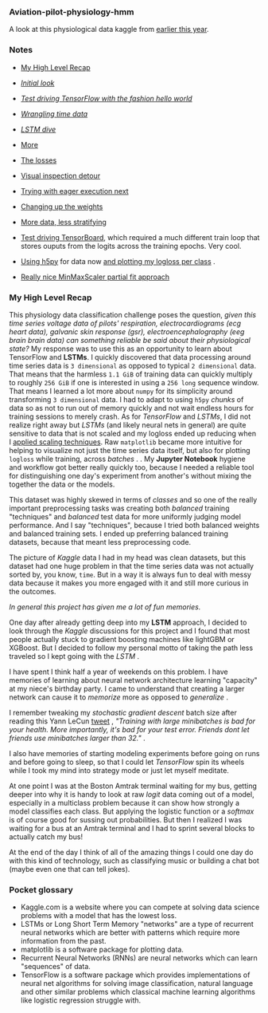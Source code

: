### Aviation-pilot-physiology-hmm
A look at this physiological data kaggle from [earlier this year](https://www.kaggle.com/c/reducing-commercial-aviation-fatalities/data).

### Notes
- [My High Level Recap](#my-high-level-recap)
- [_Initial look_](https://github.com/namoopsoo/aviation-pilot-physiology-hmm/blob/master/notes/2019-05-10-initial-look.md)
- [_Test driving TensorFlow with the fashion hello world_](https://github.com/namoopsoo/aviation-pilot-physiology-hmm/blob/master/notes/2019-05-13--keras-hello-world-fashion.ipynb)
- [_Wrangling time data_](https://github.com/namoopsoo/aviation-pilot-physiology-hmm/blob/master/notes/2019-05-14-wrangling-time-data.md)
- [_LSTM dive_](https://github.com/namoopsoo/aviation-pilot-physiology-hmm/blob/master/notes/2019-05-15--lstm%3F.md)
- [More](https://github.com/namoopsoo/aviation-pilot-physiology-hmm/blob/master/notes/2019-05-17--what%3F.md)
- [The losses](https://github.com/namoopsoo/aviation-pilot-physiology-hmm/blob/master/notes/2019-05-18.md)
- [Visual inspection detour](https://github.com/namoopsoo/aviation-pilot-physiology-hmm/blob/master/notes/2019-06-08-visually-inspect-generated-sequences.md)
- [Trying with eager execution next](https://github.com/namoopsoo/aviation-pilot-physiology-hmm/blob/master/notes/2019-06-09--hmm-try-eager.md)
- [Changing up the weights](https://github.com/namoopsoo/aviation-pilot-physiology-hmm/blob/master/notes/2019-06-15--more-eager.md)
- [More data, less stratifying](https://github.com/namoopsoo/aviation-pilot-physiology-hmm/blob/master/notes/2019-06-16--today.md.ipynb)

- [Test driving TensorBoard](https://github.com/namoopsoo/aviation-pilot-physiology-hmm/blob/master/notes/2019-08-10-c-again.ipynb), which required a much different train loop that stores ouputs from the logits across the training epochs. Very cool.
- [Using h5py](https://github.com/namoopsoo/aviation-pilot-physiology-hmm/blob/master/notes/2019-12-01-batch-train.md) for data now [and plotting my logloss per class](https://github.com/namoopsoo/aviation-pilot-physiology-hmm/blob/master/notes/2019-12-08-.md) .
- [Really nice MinMaxScaler partial fit approach](https://github.com/namoopsoo/aviation-pilot-physiology-hmm/blob/master/notes/2019-12-21--update.md)


### My High Level Recap
This physiology data classification challenge poses the question, _given this time series voltage data of pilots' respiration, electrocardiograms (ecg heart data), galvanic skin response (gsr), electroencephalography (eeg brain brain data)  can something reliable be said about their physiological state?_ My response was to use this as an opportunity to learn about TensorFlow and **LSTMs**. I quickly discovered that data processing around time series data is `3 dimensional` as opposed to typical `2 dimensional` data. That means that the harmless `1.1 GiB` of training data can quickly multiply to roughly `256 GiB` if one is interested in using a `256 long` sequence window. That means I learned a lot more about `numpy` for its simplicity around transforming `3 dimensional` data.  I had to adapt to using `h5py` *chunks* of data so as not to run out of memory quickly and not wait endless hours for training sessions to merely crash. As for  *TensorFlow* and *LSTMs*, I did not realize right away but *LSTMs* (and likely neural nets in general) are quite sensitive to data that is not scaled and my logloss ended up reducing when I [applied scaling techniques](https://github.com/namoopsoo/aviation-pilot-physiology-hmm/blob/master/notes/2020-04-05-organzing-thoughts.md#scaling). Raw `matplotlib` became more intuitive for helping to visualize not just the time series data itself, but also for plotting  `logloss` while training, across *batches* . . My **Jupyter Notebook** hygiene and workflow got better really quickly too, because I needed a reliable tool for distinguishing one day's experiment from another's without mixing the  together the data or the models.

This dataset was highly skewed in terms of *classes* and so one of the really important preprocessing tasks was creating both *balanced* training "techniques" and *balanced* test data for more uniformly judging model performance. And I say "techniques", because I tried both balanced weights and balanced training sets. I ended up preferring balanced training datasets, because that meant less preprocessing code.

The picture of *Kaggle* data I had in my head was clean datasets, but this dataset had one huge problem in that the time series data was not actually sorted by, you know, `time`. But in a way it is always fun to deal with messy data because it makes you more engaged with it and still more curious in the outcomes.

*In general this project has given me a lot of fun memories.*

One day after already getting deep into my **LSTM** approach, I decided to look through the *Kaggle* discussions for this project and I found that most people actually stuck to gradient boosting machines like lightGBM or XGBoost. But I decided to follow my personal motto of taking the path less traveled so I kept going with the *LSTM* .

I have spent I think half a year of weekends on this problem. I have memories of learning about neural network architecture learning "capacity"  at my niece's birthday party. I came to understand that creating a larger network can cause it to *memorize* more as opposed to *generalize* .

I remember tweaking my *stochastic gradient descent* batch size after reading this Yann LeCun [tweet](https://mobile.twitter.com/ylecun/status/989610208497360896) , *"Training with large minibatches is bad for your health. More importantly, it's bad for your test error. Friends dont let friends use minibatches larger than 32."*  .

I also have memories of starting modeling experiments before going on runs and before going to sleep, so that I could let *TensorFlow* spin its wheels while I took my mind into strategy mode or just let myself meditate.

At one point I was at the Boston Amtrak terminal waiting for my bus, getting deeper into why it is handy to look at raw *logit* data coming out of a model, especially in a multiclass problem because it can show how strongly a model classifies each class. But applying the logistic function or a *softmax* is of course good for sussing out probabilities. But then I realized I was waiting for a bus at an Amtrak terminal and I had to sprint several blocks to actually catch my bus!

At the end of the day I think of all of the amazing things I could one day do with this kind of technology, such as classifying music or building a chat bot (maybe even one that can tell jokes).


### Pocket glossary
* Kaggle.com is a website where you can compete at solving data science problems with a model that has the lowest loss.
* LSTMs or Long Short Term Memory "networks" are a type of recurrent neural networks which are better with patterns which require more information from the past.
* matplotlib is a software package for plotting data.
* Recurrent Neural Networks (RNNs) are neural networks which can learn "sequences" of data.
* TensorFlow is a software package which provides implementations of neural net algorithms for solving image classification, natural language and other similar problems which classical machine learning algorithms like logistic regression struggle with.

